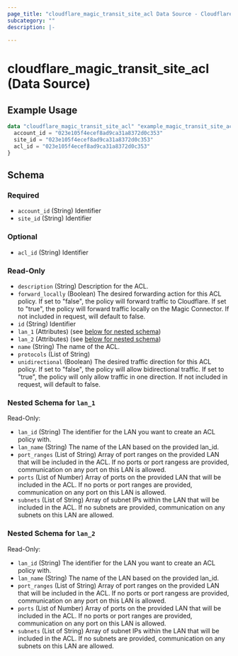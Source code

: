 ```yaml
---
page_title: "cloudflare_magic_transit_site_acl Data Source - Cloudflare"
subcategory: ""
description: |-
  
---
```


# cloudflare_magic_transit_site_acl (Data Source)



## Example Usage

```terraform
data "cloudflare_magic_transit_site_acl" "example_magic_transit_site_acl" {
  account_id = "023e105f4ecef8ad9ca31a8372d0c353"
  site_id = "023e105f4ecef8ad9ca31a8372d0c353"
  acl_id = "023e105f4ecef8ad9ca31a8372d0c353"
}
```

<!-- schema generated by tfplugindocs -->
## Schema

### Required

- `account_id` (String) Identifier
- `site_id` (String) Identifier

### Optional

- `acl_id` (String) Identifier

### Read-Only

- `description` (String) Description for the ACL.
- `forward_locally` (Boolean) The desired forwarding action for this ACL policy. If set to "false", the policy will forward traffic to Cloudflare. If set to "true", the policy will forward traffic locally on the Magic Connector. If not included in request, will default to false.
- `id` (String) Identifier
- `lan_1` (Attributes) (see [below for nested schema](#nestedatt--lan_1))
- `lan_2` (Attributes) (see [below for nested schema](#nestedatt--lan_2))
- `name` (String) The name of the ACL.
- `protocols` (List of String)
- `unidirectional` (Boolean) The desired traffic direction for this ACL policy. If set to "false", the policy will allow bidirectional traffic. If set to "true", the policy will only allow traffic in one direction. If not included in request, will default to false.

<a id="nestedatt--lan_1"></a>
### Nested Schema for `lan_1`

Read-Only:

- `lan_id` (String) The identifier for the LAN you want to create an ACL policy with.
- `lan_name` (String) The name of the LAN based on the provided lan_id.
- `port_ranges` (List of String) Array of port ranges on the provided LAN that will be included in the ACL. If no ports or port rangess are provided, communication on any port on this LAN is allowed.
- `ports` (List of Number) Array of ports on the provided LAN that will be included in the ACL. If no ports or port ranges are provided, communication on any port on this LAN is allowed.
- `subnets` (List of String) Array of subnet IPs within the LAN that will be included in the ACL. If no subnets are provided, communication on any subnets on this LAN are allowed.


<a id="nestedatt--lan_2"></a>
### Nested Schema for `lan_2`

Read-Only:

- `lan_id` (String) The identifier for the LAN you want to create an ACL policy with.
- `lan_name` (String) The name of the LAN based on the provided lan_id.
- `port_ranges` (List of String) Array of port ranges on the provided LAN that will be included in the ACL. If no ports or port rangess are provided, communication on any port on this LAN is allowed.
- `ports` (List of Number) Array of ports on the provided LAN that will be included in the ACL. If no ports or port ranges are provided, communication on any port on this LAN is allowed.
- `subnets` (List of String) Array of subnet IPs within the LAN that will be included in the ACL. If no subnets are provided, communication on any subnets on this LAN are allowed.


